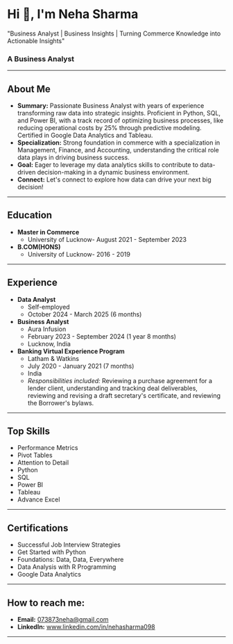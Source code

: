 # Hi 👋, I'm Neha Sharma
"Business Analyst | Business Insights | Turning Commerce Knowledge into Actionable Insights"
### A Business Analyst

---

## About Me

* **Summary:** Passionate Business Analyst with years of experience transforming raw data into strategic insights. Proficient in Python, SQL, and Power BI, with a track record of optimizing business processes, like reducing operational costs by 25% through predictive modeling. Certified in Google Data Analytics and Tableau.
* **Specialization:** Strong foundation in commerce with a specialization in Management, Finance, and Accounting, understanding the critical role data plays in driving business success. 
* **Goal:** Eager to leverage my data analytics skills to contribute to data-driven decision-making in a dynamic business environment. 
* **Connect:** Let's connect to explore how data can drive your next big decision!

---

## Education

* **Master in Commerce**
    * University of Lucknow- August 2021 - September 2023
* **B.COM(HONS)**
    * University of Lucknow- 2016 - 2019 

---

## Experience

* **Data Analyst**
    * Self-employed
    * October 2024 - March 2025 (6 months)
* **Business Analyst**
    * Aura Infusion
    * February 2023 - September 2024 (1 year 8 months) 
    * Lucknow, India
* **Banking Virtual Experience Program**
    * Latham & Watkins
    * July 2020 - January 2021 (7 months) 
    * India
    * *Responsibilities included:* Reviewing a purchase agreement for a lender client, understanding and tracking deal deliverables, reviewing and revising a draft secretary's certificate, and reviewing the Borrower's bylaws.

---

## Top Skills

* Performance Metrics 
* Pivot Tables 
* Attention to Detail
* Python
* SQL 
* Power BI 
* Tableau
* Advance Excel

---

## Certifications

* Successful Job Interview Strategies
* Get Started with Python
* Foundations: Data, Data, Everywhere
* Data Analysis with R Programming
* Google Data Analytics

---

## How to reach me:

* **Email:** 073873neha@gmail.com 
* **LinkedIn:** www.linkedin.com/in/nehasharma098

---

